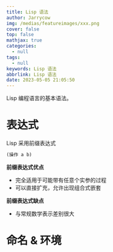 ```yaml
---
title: Lisp 语法
author: Jarrycow
img: /medias/featureimages/xxx.png
cover: false
top: false
mathjax: true
categories:
  - null
tags:
  - null
keywords: Lisp 语法
abbrlink: Lisp 语法
date: 2023-05-05 21:05:50
---
```


Lisp 编程语言的基本语法。

<!--more-->

# 表达式

Lisp 采用前缀表达式

```lisp
(操作 a b)
```

**前缀表达式优点**

- 完全适用于可能带有任意个实参的过程
- 可以直接扩充，允许出现组合式嵌套

**前缀表达式缺点**

- 与常规数学表示差别很大

# 命名 & 环境

